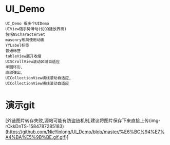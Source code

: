 # UI_Demo
```
UI_Demo 很多个UIDemo
UIView随手势滑动(仿QQ播放界面)
包括NSCharacterSet
masonry布局使用动画
YYLabel标签
普通标签
tableView展开收缩
UISCrollView滚动区域自适应
半圆环形, 
底部弹出,   
UICollectionView横线滚动自适应, 
UICollectionView横线滚动自适应
```

# 演示git
[外链图片转存失败,源站可能有防盗链机制,建议将图片保存下来直接上传(img-rCkkDnTS-1584787285183)(https://github.com/NieYinlong/UI_Demo/blob/master/%E6%BC%94%E7%A4%BA%E5%9B%BE.gif.gif)]

